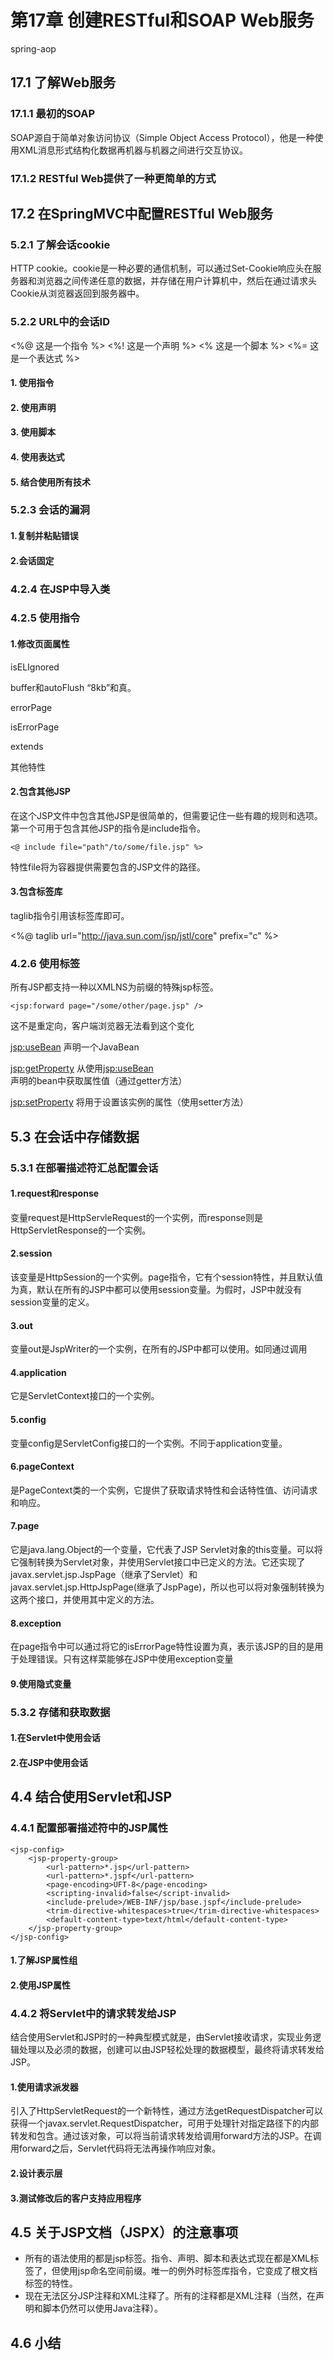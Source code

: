 # 第17章 创建RESTful和SOAP Web服务 #

spring-aop

## 17.1 了解Web服务 ##

### 17.1.1 最初的SOAP ###

SOAP源自于简单对象访问协议（Simple Object Access Protocol），他是一种使用XML消息形式结构化数据再机器与机器之间进行交互协议。

### 17.1.2 RESTful Web提供了一种更简单的方式 ###


## 17.2 在SpringMVC中配置RESTful Web服务 ##

### 5.2.1 了解会话cookie ###

HTTP cookie。cookie是一种必要的通信机制，可以通过Set-Cookie响应头在服务器和浏览器之间传递任意的数据，并存储在用户计算机中，然后在通过请求头Cookie从浏览器返回到服务器中。

### 5.2.2 URL中的会话ID ###

<%@ 这是一个指令 %>
<%! 这是一个声明 %>
<% 这是一个脚本 %>
<%= 这是一个表达式 %>

#### 1. 使用指令 ####

#### 2. 使用声明 ####

#### 3. 使用脚本 ####

#### 4. 使用表达式 ####

#### 5. 结合使用所有技术 ####

### 5.2.3 会话的漏洞 ###

#### 1.复制并粘贴错误 ####

#### 2.会话固定 ####

### 4.2.4 在JSP中导入类 ###

### 4.2.5 使用指令 ###

#### 1.修改页面属性 ####

isELIgnored

buffer和autoFlush
“8kb”和真。

errorPage

isErrorPage

extends

其他特性

#### 2.包含其他JSP ####
在这个JSP文件中包含其他JSP是很简单的，但需要记住一些有趣的规则和选项。第一个可用于包含其他JSP的指令是include指令。

	<@ include file="path"/to/some/file.jsp" %>
特性file将为容器提供需要包含的JSP文件的路径。

#### 3.包含标签库 ####
taglib指令引用该标签库即可。

<%@ taglib url="http://java.sun.com/jsp/jstl/core" prefix="c" %>

### 4.2.6 使用<jsp>标签 ###
所有JSP都支持一种以XMLNS为前缀的特殊jsp标签。

	<jsp:forward page="/some/other/page.jsp" />
这不是重定向，客户端浏览器无法看到这个变化

<jsp:useBean> 声明一个JavaBean

<jsp:getProperty> 从使用<jsp:useBean>声明的bean中获取属性值（通过getter方法）

<jsp:setProperty> 将用于设置该实例的属性（使用setter方法） 

## 5.3 在会话中存储数据 ##

### 5.3.1 在部署描述符汇总配置会话 ###

#### 1.request和response ####
变量request是HttpServleRequest的一个实例，而response则是HttpServletResponse的一个实例。

#### 2.session ####
该变量是HttpSession的一个实例。page指令，它有个session特性，并且默认值为真，默认在所有的JSP中都可以使用session变量。为假时，JSP中就没有session变量的定义。

#### 3.out ####
变量out是JspWriter的一个实例，在所有的JSP中都可以使用。如同通过调用
#### 4.application ####
它是ServletContext接口的一个实例。
#### 5.config ####
变量config是ServletConfig接口的一个实例。不同于application变量。
#### 6.pageContext ####
是PageContext类的一个实例，它提供了获取请求特性和会话特性值、访问请求和响应。
#### 7.page ####
它是java.lang.Object的一个变量，它代表了JSP Servlet对象的this变量。可以将它强制转换为Servlet对象，并使用Servlet接口中已定义的方法。它还实现了javax.servlet.jsp.JspPage（继承了Servlet）和javax.servlet.jsp.HttpJspPage(继承了JspPage)，所以也可以将对象强制转换为这两个接口，并使用其中定义的方法。
#### 8.exception ####
在page指令中可以通过将它的isErrorPage特性设置为真，表示该JSP的目的是用于处理错误。只有这样菜能够在JSP中使用exception变量
#### 9.使用隐式变量 ####

### 5.3.2 存储和获取数据 ###

#### 1.在Servlet中使用会话 ####

#### 2.在JSP中使用会话 ####

## 4.4 结合使用Servlet和JSP ##

### 4.4.1 配置部署描述符中的JSP属性 ###

	<jsp-config>
		<jsp-property-group>
			<url-pattern>*.jsp</url-pattern>
			<url-pattern>*.jspf</url-pattern>
			<page-encoding>UFT-8</page-encoding>
			<scripting-invalid>false</script-invalid>
			<include-prelude>/WEB-INF/jsp/base.jspf</include-prelude>
			<trim-directive-whitespaces>true</trim-directive-whitespaces>
			<default-content-type>text/html</default-content-type>
		</jsp-property-group>
	</jsp-config>
#### 1.了解JSP属性组 ####

#### 2.使用JSP属性 ####

### 4.4.2 将Servlet中的请求转发给JSP ###
结合使用Servlet和JSP时的一种典型模式就是，由Servlet接收请求，实现业务逻辑处理以及必须的数据，创建可以由JSP轻松处理的数据模型，最终将请求转发给JSP。

#### 1.使用请求派发器 ####
引入了HttpServletRequest的一个新特性，通过方法getRequestDispatcher可以获得一个javax.servlet.RequestDispatcher，可用于处理针对指定路径下的内部转发和包含。通过该对象，可以将当前请求转发给调用forward方法的JSP。在调用forward之后，Servlet代码将无法再操作响应对象。
#### 2.设计表示层 ####

#### 3.测试修改后的客户支持应用程序 ####

## 4.5 关于JSP文档（JSPX）的注意事项 ##

* 所有的语法使用的都是jsp标签。指令、声明、脚本和表达式现在都是XML标签了，但使用jsp命名空间前缀。唯一的例外时标签库指令，它变成了根文档标签的特性。
* 现在无法区分JSP注释和XML注释了。所有的注释都是XML注释（当然，在声明和脚本仍然可以使用Java注释）。

## 4.6 小结 ##